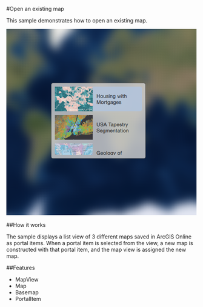 #Open an existing map

This sample demonstrates how to open an existing map.

![](screenshot.png)

##How it works

The sample displays a list view of 3 different maps saved in ArcGIS Online as portal items.  When a portal item is selected from the view, a new map is constructed with that portal item, and the map view is assigned the new map.

##Features
- MapView
- Map
- Basemap
- PortalItem